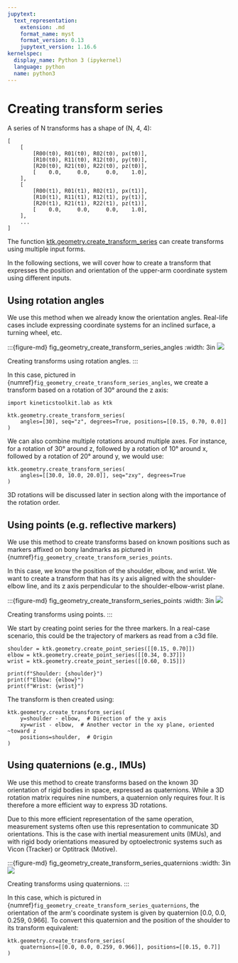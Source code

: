 ```yaml
---
jupytext:
  text_representation:
    extension: .md
    format_name: myst
    format_version: 0.13
    jupytext_version: 1.16.6
kernelspec:
  display_name: Python 3 (ipykernel)
  language: python
  name: python3
---
```


# Creating transform series

A series of N transforms has a shape of (N, 4, 4):

    [
        [
            [R00(t0), R01(t0), R02(t0), px(t0)],
            [R10(t0), R11(t0), R12(t0), py(t0)],
            [R20(t0), R21(t0), R22(t0), pz(t0)],
            [    0.0,     0.0,     0.0,    1.0],
        ],
        [
            [R00(t1), R01(t1), R02(t1), px(t1)],
            [R10(t1), R11(t1), R12(t1), py(t1)],
            [R20(t1), R21(t1), R22(t1), pz(t1)],
            [    0.0,     0.0,     0.0,    1.0],
        ],
        ...
    ]

The function [ktk.geometry.create_transform_series](api/ktk.geometry.create_transform_series.rst) can create transforms using multiple input forms.

In the following sections, we will cover how to create a transform that expresses the position and orientation of the upper-arm coordinate system using different inputs.

## Using rotation angles

We use this method when we already know the orientation angles. Real-life cases include expressing coordinate systems for an inclined surface, a turning wheel, etc.

:::{figure-md} fig_geometry_create_transform_series_angles
:width: 3in
![](_static/images/fig_geometry_create_transform_series_angles.png)

Creating transforms using rotation angles.
:::

In this case, pictured in {numref}`fig_geometry_create_transform_series_angles`, we create a transform based on a rotation of 30° around the z axis:

```{code-cell} ipython3
import kineticstoolkit.lab as ktk

ktk.geometry.create_transform_series(
    angles=[30], seq="z", degrees=True, positions=[[0.15, 0.70, 0.0]]
)
```

We can also combine multiple rotations around multiple axes. For instance, for a rotation of 30° around z, followed by a rotation of 10° around x, followed by a rotation of 20° around y, we would use:

```{code-cell} ipython3
ktk.geometry.create_transform_series(
    angles=[[30.0, 10.0, 20.0]], seq="zxy", degrees=True
)
```

3D rotations will be discussed later in section [](geometry_angles.md) along with the importance of the rotation order.

## Using points (e.g. reflective markers)

We use this method to create transforms based on known positions such as markers affixed on bony landmarks as pictured in {numref}`fig_geometry_create_transform_series_points`.

In this case, we know the position of the shoulder, elbow, and wrist. We want to create a transform that has its y axis aligned with the shoulder-elbow line, and its z axis perpendicular to the shoulder-elbow-wrist plane.

:::{figure-md} fig_geometry_create_transform_series_points
:width: 3in
![](_static/images/fig_geometry_create_transform_series_points.png)

Creating transforms using points.
:::

We start by creating point series for the three markers. In a real-case scenario, this could be the trajectory of markers as read from a c3d file.

```{code-cell} ipython3
shoulder = ktk.geometry.create_point_series([[0.15, 0.70]])
elbow = ktk.geometry.create_point_series([[0.34, 0.37]])
wrist = ktk.geometry.create_point_series([[0.60, 0.15]])

print(f"Shoulder: {shoulder}")
print(f"Elbow: {elbow}")
print(f"Wrist: {wrist}")
```

The transform is then created using:

```{code-cell} ipython3
ktk.geometry.create_transform_series(
    y=shoulder - elbow,  # Direction of the y axis
    xy=wrist - elbow,  # Another vector in the xy plane, oriented ~toward z
    positions=shoulder,  # Origin
)
```

## Using quaternions (e.g., IMUs)

We use this method to create transforms based on the known 3D orientation of rigid bodies in space, expressed as quaternions. While a 3D rotation matrix requires nine numbers, a quaternion only requires four. It is therefore a more efficient way to express 3D rotations.

Due to this more efficient representation of the same operation, measurement systems often use this representation to communicate 3D orientations. This is the case with inertial measurement units (IMUs), and with rigid body orientations measured by optoelectronic systems such as Vicon (Tracker) or Optitrack (Motive).

:::{figure-md} fig_geometry_create_transform_series_quaternions
:width: 3in
![](_static/images/fig_geometry_create_transform_series_quaternions.png)

Creating transforms using quaternions.
:::

In this case, which is pictured in {numref}`fig_geometry_create_transform_series_quaternions`, the orientation of the arm's coordinate system is given by quaternion [0.0, 0.0, 0.259, 0.966]. To convert this quaternion and the position of the shoulder to its transform equivalent:

```{code-cell} ipython3
ktk.geometry.create_transform_series(
    quaternions=[[0.0, 0.0, 0.259, 0.966]], positions=[[0.15, 0.7]]
)
```
